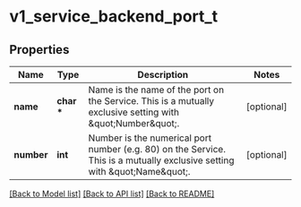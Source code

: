 # v1_service_backend_port_t

## Properties
Name | Type | Description | Notes
------------ | ------------- | ------------- | -------------
**name** | **char \*** | Name is the name of the port on the Service. This is a mutually exclusive setting with \&quot;Number\&quot;. | [optional] 
**number** | **int** | Number is the numerical port number (e.g. 80) on the Service. This is a mutually exclusive setting with \&quot;Name\&quot;. | [optional] 

[[Back to Model list]](../README.md#documentation-for-models) [[Back to API list]](../README.md#documentation-for-api-endpoints) [[Back to README]](../README.md)


